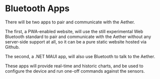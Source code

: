 # Bluetooth Apps

There will be two apps to pair and communicate with the Aether.

The first, a PWA-enabled website, will use the still experimental Web Bluetooth standard to pair and communicate with the Aether without any server-side support at all, so it can be a pure static website hosted via Github.

The second, a .NET MAUI app, will also use Bluetooth to talk to the Aether.

These apps will provide real-time and historic charts, and be used to configure the device and run one-off commands against the sensors.